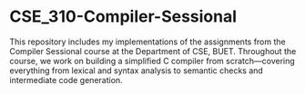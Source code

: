 # CSE_310-Compiler-Sessional
This repository includes my implementations of the assignments from the Compiler Sessional course at the Department of CSE, BUET. Throughout the course, we work on building a simplified C compiler from scratch—covering everything from lexical and syntax analysis to semantic checks and intermediate code generation. 
